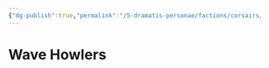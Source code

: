 ```yaml
---
{"dg-publish":true,"permalink":"/5-dramatis-personae/factions/corsairs/wave-howlers/","noteIcon":""}
---
```


# Wave Howlers
